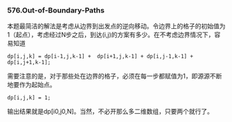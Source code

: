 ### 576.Out-of-Boundary-Paths

本题最简洁的解法是考虑从边界到出发点的逆向移动。令边界上的格子的初始值为1（起点），考虑经过N步之后，到达(i,j)的方案有多少。在不考虑边界情况下，容易知道
```
dp[i,j,k] = dp[i-1,j,k-1] +  dp[i+1,j,k-1] + dp[i,j-1,k-1] + dp[i,j+1,k-1];
```
需要注意的是，对于那些处在边界的格子，必须在每一步都赋值为1，即源源不断地要作为起始点。
```
dp[i,j,k] = 1;
```
输出结果就是dp[i0,j0,N]。当然，不必开那么多二维数组，只要两个就行了。
